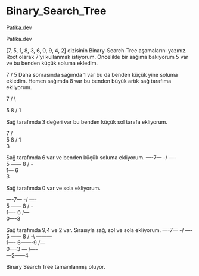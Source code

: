 # Binary_Search_Tree
[Patika.dev](https://www.patika.dev/tr)

Patika.dev

[7, 5, 1, 8, 3, 6, 0, 9, 4, 2] dizisinin Binary-Search-Tree aşamalarını yazınız.
Root olarak 7’yi kullanmak istiyorum.
Öncelikle bir sağıma bakıyorum 5 var ve bu benden küçük soluma ekledim.

7
/
5
Daha sonrasında sağımda 1 var bu da benden küçük yine soluma ekledim. Hemen sağımda 8 var bu benden büyük artık sağ tarafıma ekliyorum.

7
/ \

5 8
/
1

Sağ tarafımda 3 değeri var bu benden küçük sol tarafa ekliyorum.

7
/ \
5 8
/
1
\
3

Sağ tarafımda 6 var ve benden küçük soluma ekliyorum.
—-7—
-/ —- \
5 —— 8
/ -\
1— 6
\
3

Sağ tarafımda 0 var ve sola ekliyorum.

—-7—
-/ —- \
5 —— 8
/ -\
1—- 6
/—\
0—-3

Sağ tarafımda 9,4 ve 2 var. Sırasıyla sağ, sol ve sola ekliyorum.
—-7—
-/ —- \
5 —— 8
/ -\ ———\
1—- 6——-9
/—\
0—-3
— /—-\
—2——4

Binary Search Tree tamamlanmış oluyor.
